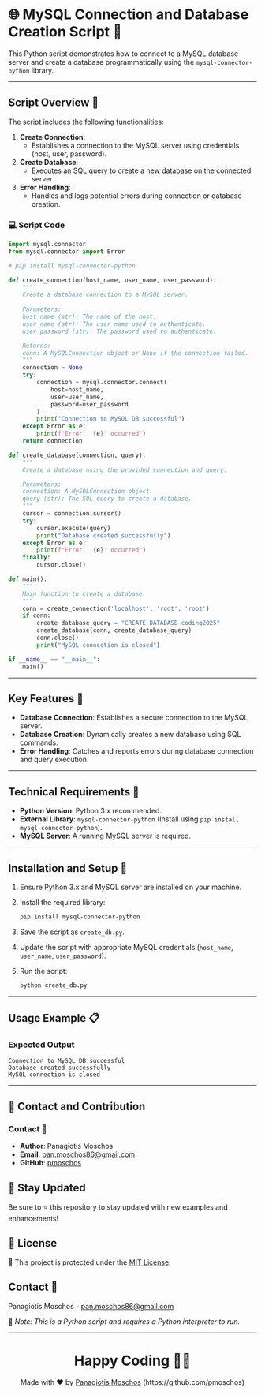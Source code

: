 # 🌐 MySQL Connection and Database Creation Script 🔄

This Python script demonstrates how to connect to a MySQL database server and create a database programmatically using the `mysql-connector-python` library.

---

## Script Overview 📘

The script includes the following functionalities:

1. **Create Connection**:
   - Establishes a connection to the MySQL server using credentials (host, user, password).
2. **Create Database**:
   - Executes an SQL query to create a new database on the connected server.
3. **Error Handling**:
   - Handles and logs potential errors during connection or database creation.

### :computer: Script Code

```python
import mysql.connector
from mysql.connector import Error

# pip install mysql-connector-python

def create_connection(host_name, user_name, user_password):
    """
    Create a database connection to a MySQL server.
    
    Parameters:
    host_name (str): The name of the host.
    user_name (str): The user name used to authenticate.
    user_password (str): The password used to authenticate.

    Returns:
    conn: A MySQLConnection object or None if the connection failed.
    """
    connection = None
    try:
        connection = mysql.connector.connect(
            host=host_name,
            user=user_name,
            password=user_password
        )
        print("Connection to MySQL DB successful")
    except Error as e:
        print(f"Error: '{e}' occurred")
    return connection

def create_database(connection, query):
    """
    Create a database using the provided connection and query.

    Parameters:
    connection: A MySQLConnection object.
    query (str): The SQL query to create a database.
    """
    cursor = connection.cursor()
    try:
        cursor.execute(query)
        print("Database created successfully")
    except Error as e:
        print(f"Error: '{e}' occurred")
    finally:
        cursor.close()

def main():
    """
    Main function to create a database.
    """
    conn = create_connection('localhost', 'root', 'root')
    if conn:
        create_database_query = "CREATE DATABASE coding2025"
        create_database(conn, create_database_query)
        conn.close()
        print("MySQL connection is closed")

if __name__ == "__main__":
    main()
```

---

## Key Features 🌟

- **Database Connection**: Establishes a secure connection to the MySQL server.
- **Database Creation**: Dynamically creates a new database using SQL commands.
- **Error Handling**: Catches and reports errors during database connection and query execution.

---

## Technical Requirements 🔧

- **Python Version**: Python 3.x recommended.
- **External Library**: `mysql-connector-python` (Install using `pip install mysql-connector-python`).
- **MySQL Server**: A running MySQL server is required.

---

## Installation and Setup 🚀

1. Ensure Python 3.x and MySQL server are installed on your machine.
2. Install the required library:

   ```bash
   pip install mysql-connector-python
   ```

3. Save the script as `create_db.py`.
4. Update the script with appropriate MySQL credentials (`host_name`, `user_name`, `user_password`).
5. Run the script:

   ```bash
   python create_db.py
   ```

---

## Usage Example 📋

### Expected Output

```plaintext
Connection to MySQL DB successful
Database created successfully
MySQL connection is closed
```

---

## 📲 Contact and Contribution

### Contact 📧
- **Author**: Panagiotis Moschos
- **Email**: pan.moschos86@gmail.com
- **GitHub**: [pmoschos](https://github.com/pmoschos)

## 📢 Stay Updated

Be sure to ⭐ this repository to stay updated with new examples and enhancements!

## 📄 License
🔐 This project is protected under the [MIT License](https://mit-license.org/).

## Contact 📧
Panagiotis Moschos - pan.moschos86@gmail.com

🔗 *Note: This is a Python script and requires a Python interpreter to run.*

---
<h1 align=center>Happy Coding 👨‍💻 </h1>

<p align="center">
  Made with ❤️ by 
  <a href="https://www.linkedin.com/in/panagiotis-moschos" target="_blank">
  Panagiotis Moschos</a> (https://github.com/pmoschos)
</p>